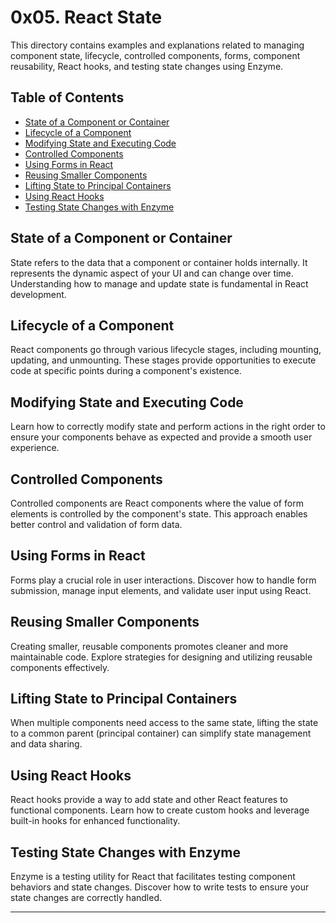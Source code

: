 # 0x05. React State

This directory contains examples and explanations related to managing component state, lifecycle, controlled components, forms, component reusability, React hooks, and testing state changes using Enzyme.

## Table of Contents

- [State of a Component or Container](#state-of-a-component-or-container)
- [Lifecycle of a Component](#lifecycle-of-a-component)
- [Modifying State and Executing Code](#modifying-state-and-executing-code)
- [Controlled Components](#controlled-components)
- [Using Forms in React](#using-forms-in-react)
- [Reusing Smaller Components](#reusing-smaller-components)
- [Lifting State to Principal Containers](#lifting-state-to-principal-containers)
- [Using React Hooks](#using-react-hooks)
- [Testing State Changes with Enzyme](#testing-state-changes-with-enzyme)

## State of a Component or Container

State refers to the data that a component or container holds internally. It represents the dynamic aspect of your UI and can change over time. Understanding how to manage and update state is fundamental in React development.

## Lifecycle of a Component

React components go through various lifecycle stages, including mounting, updating, and unmounting. These stages provide opportunities to execute code at specific points during a component's existence.

## Modifying State and Executing Code

Learn how to correctly modify state and perform actions in the right order to ensure your components behave as expected and provide a smooth user experience.

## Controlled Components

Controlled components are React components where the value of form elements is controlled by the component's state. This approach enables better control and validation of form data.

## Using Forms in React

Forms play a crucial role in user interactions. Discover how to handle form submission, manage input elements, and validate user input using React.

## Reusing Smaller Components

Creating smaller, reusable components promotes cleaner and more maintainable code. Explore strategies for designing and utilizing reusable components effectively.

## Lifting State to Principal Containers

When multiple components need access to the same state, lifting the state to a common parent (principal container) can simplify state management and data sharing.

## Using React Hooks

React hooks provide a way to add state and other React features to functional components. Learn how to create custom hooks and leverage built-in hooks for enhanced functionality.

## Testing State Changes with Enzyme

Enzyme is a testing utility for React that facilitates testing component behaviors and state changes. Discover how to write tests to ensure your state changes are correctly handled.

---

